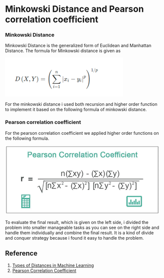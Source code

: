 # Minkowski Distance and Pearson correlation coefficient


### Minkowski Distance

Minkowski Distance is the generalized form of Euclidean and Manhattan Distance. The formula for Minkowski distance is given as

![Minkowski Distance Formula](Images/minwoski.png)

For the minkowski distance i used both recursion and higher order function to
implement it based on the following formula of minkowski distance.




### Pearson correlation coefficient



For the pearson correlation coefficient we applied higher order functions on the following formula. <br>

![Pearson Correlation Formula](Images/pearson.PNG)
 



To evaluate the final result, which is given on the left side, i divided the problem into
smaller manageable tasks as you can see on the right side and handle them individually and
combine the final result. It is a kind of divide and conquer strategy because i found it easy
to handle the problem.


## Reference
1. [Types of Distances in Machine Learning](https://medium.com/analytics-vidhya/types-of-distances-in-machine-learning-5b1233380775)
2. [Pearson Correlation Coefficient](https://www.wallstreetmojo.com/pearson-correlation-coefficient/)
